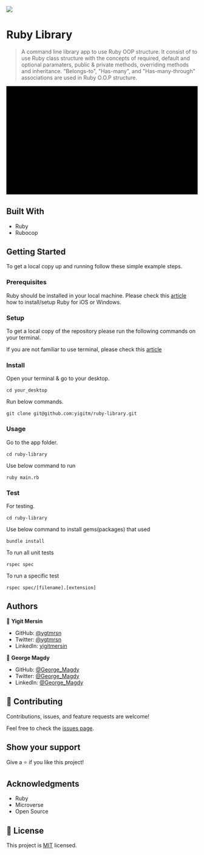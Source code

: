 ![](https://img.shields.io/badge/Microverse-blueviolet)

# Ruby Library

> A command line library app to use Ruby OOP structure. It consist of to use Ruby class structure with the concepts of required, default and optional paramaters, public & private methods, overriding methods and inheritance. "Belongs-to", "Has-many", and "Has-many-through" associations are used in Ruby O.O.P structure.

![](app.gif)

## Built With

- Ruby
- Rubocop

## Getting Started

To get a local copy up and running follow these simple example steps.

### Prerequisites

Ruby should be installed in your local machine. Please check this [article](https://rubyonrails.org/) how to install/setup Ruby for iOS or Windows.

### Setup

To get a local copy of the repository please run the following commands on your terminal.

If you are not familiar to use terminal, please check this [article](https://www.theodinproject.com/courses/web-development-101/lessons/command-line-basics-web-development-101)

### Install

Open your terminal & go to your desktop.

```
cd your_desktop
```

Run below commands.

```
git clone git@github.com:yigitm/ruby-library.git
```

### Usage

Go to the app folder.

```
cd ruby-library
```

Use below command to run

```
ruby main.rb
```

### Test

For testing.

```
cd ruby-library
```

Use below command to install gems(packages) that used

```
bundle install
```

To run all unit tests

```
rspec spec
```

To run a specific test

```
rspec spec/[filename].[extension]
```

## Authors

👤 **Yigit Mersin**

- GitHub: [@ygtmrsn](https://github.com/ygtmrsn)
- Twitter: [@ygtmrsn](https://twitter.com/ygtmrsn)
- LinkedIn: [yigitmersin](linkedin.com/in/yigitmersin)

👤 **George Magdy**

- GitHub: [@George_Magdy](https://github.com/gemmen29)
- Twitter: [@George_Magdy](https://twitter.com/georgtriple1)
- LinkedIn: [@George_Magdy](https://www.linkedin.com/in/george-magdy-840/)

## 🤝 Contributing

Contributions, issues, and feature requests are welcome!

Feel free to check the [issues page](git@github.com:yigitm/ruby-library.git/issues).

## Show your support

Give a ⭐️ if you like this project!

## Acknowledgments

- Ruby
- Microverse
- Open Source

## 📝 License

This project is [MIT](./MIT.md) licensed.
